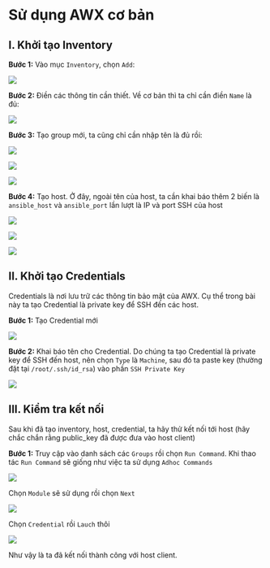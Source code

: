 # Sử dụng AWX cơ bản

## I. Khởi tạo Inventory

**Bước 1:** Vào mục ```Inventory```, chọn ```Add```:

![](./images/ansible_AWX_5.png)

**Bước 2:** Điền các thông tin cần thiết. Về cơ bản thì ta chỉ cần điền ```Name``` là đủ:

![](./images/ansible_AWX_6.png)

**Bước 3:** Tạo group mới, ta cũng chỉ cần nhập tên là đủ rồi:

![](./images/ansible_AWX_7.png)

![](./images/ansible_AWX_8.png)

![](./images/ansible_AWX_9.png)

**Bước 4:** Tạo host. Ở đây, ngoài tên của host, ta cần khai báo thêm 2 biến là ```ansible_host``` và ```ansible_port``` lần lượt là IP và port SSH của host

![](./images/ansible_AWX_10.png)

![](./images/ansible_AWX_11.png)

![](./images/ansible_AWX_12.png)

## II. Khởi tạo Credentials

Credentials là nơi lưu trữ các thông tin bảo mật của AWX. Cụ thể trong bài này ta tạo Credential là private key để SSH đến các host.

**Bước 1:** Tạo Credential mới

![](./images/ansible_AWX_13.png)

**Bước 2:** Khai báo tên cho Credential. Do chúng ta tạo Credential là private key để SSH đến host, nên chọn ```Type``` là ```Machine```, sau đó ta paste key (thường đặt tại ```/root/.ssh/id_rsa```) vào phần ```SSH Private Key```

![](./images/ansible_AWX_14.png)

## III. Kiểm tra kết nối

Sau khi đã tạo inventory, host, credential, ta hãy thử kết nối tới host (hãy chắc chắn rằng public_key đã được đưa vào host client)

**Bước 1:** Truy cập vào danh sách các ```Groups``` rồi chọn ```Run Command```. Khi thao tác ```Run Command``` sẽ giống như việc ta sử dụng ```Adhoc Commands```

![](./images/ansible_AWX_15.png)

Chọn ```Module``` sẽ sử dụng rồi chọn ```Next```

![](./images/ansible_AWX_16.png)

Chọn ```Credential``` rồi ```Lauch``` thôi

[](./images/ansible_AWX_17.png)

![](./images/ansible_AWX_18.png)

Như vậy là ta đã kết nối thành công với host client.


